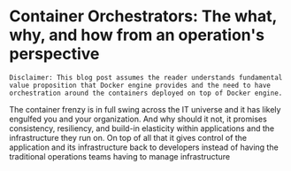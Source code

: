 # Container Orchestrators: The what, why, and how from an operation's perspective

```
Disclaimer: This blog post assumes the reader understands fundamental value proposition that Docker engine provides and the need to have orchestration around the containers deployed on top of Docker engine. 
```
The container frenzy is in full swing across the IT universe and it has likely engulfed you and your organization. And why should it not, it promises consistency, resiliency, and build-in elasticity within applications and the infrastructure they run on. On top of all that it gives control of the application and its infrastructure back to developers instead of having the traditional operations teams having to manage infrastructure    
